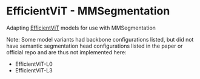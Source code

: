 # EfficientViT - MMSegmentation
Adapting [EfficientViT](https://github.com/mit-han-lab/efficientvit) models for use with MMSegmentation

Note: Some model variants had backbone configurations listed, but did not have semantic segmentation head configurations listed in the paper or official repo and are thus not implemented here:
* EfficientViT-L0
* EfficientViT-L3
